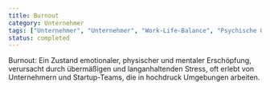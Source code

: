 ```yaml
---
title: Burnout
category: Unternehmer
tags: ["Unternehmer", "Unternehmer", "Work-Life-Balance", "Psychische Gesundheit"]
status: completed
---
```

Burnout: Ein Zustand emotionaler, physischer und mentaler Erschöpfung, verursacht durch übermäßigen und langanhaltenden Stress, oft erlebt von Unternehmern und Startup-Teams, die in hochdruck Umgebungen arbeiten.